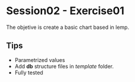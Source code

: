 # Session02 - Exercise01

The objetive is create a basic chart based in lemp.

## Tips

* Parametrized values
* Add **db** structure files in *template* folder.
* Fully tested
